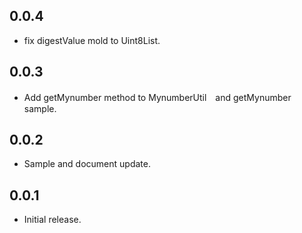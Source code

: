## 0.0.4
* fix digestValue mold to Uint8List.

## 0.0.3
* Add getMynumber method to MynumberUtil　and getMynumber　sample.

## 0.0.2
* Sample and document update.

## 0.0.1

* Initial release.
